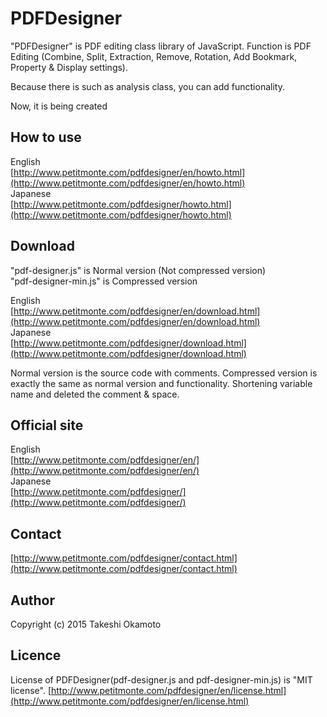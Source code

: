 # PDFDesigner
"PDFDesigner" is PDF editing class library of JavaScript. Function is PDF Editing (Combine, Split, Extraction, Remove, Rotation, Add Bookmark, Property &amp; Display settings).  
  
Because there is such as analysis class, you can add functionality.

Now, it is being created

## How to use 
English  
[http://www.petitmonte.com/pdfdesigner/en/howto.html](http://www.petitmonte.com/pdfdesigner/en/howto.html)  
Japanese  
[http://www.petitmonte.com/pdfdesigner/howto.html](http://www.petitmonte.com/pdfdesigner/howto.html)  


## Download
"pdf-designer.js" is Normal version (Not compressed version)  
"pdf-designer-min.js"	 is Compressed version  
  
English  
[http://www.petitmonte.com/pdfdesigner/en/download.html](http://www.petitmonte.com/pdfdesigner/en/download.html)  
Japanese  
[http://www.petitmonte.com/pdfdesigner/download.html](http://www.petitmonte.com/pdfdesigner/download.html)  
  
Normal version is the source code with comments. Compressed version is exactly the same as normal version and functionality. Shortening variable name and deleted the comment & space.
  
## Official site
English  
[http://www.petitmonte.com/pdfdesigner/en/](http://www.petitmonte.com/pdfdesigner/en/)  
Japanese  
[http://www.petitmonte.com/pdfdesigner/](http://www.petitmonte.com/pdfdesigner/)

## Contact
[http://www.petitmonte.com/pdfdesigner/contact.html](http://www.petitmonte.com/pdfdesigner/contact.html)

## Author

Copyright (c) 2015 Takeshi Okamoto

## Licence
License of PDFDesigner(pdf-designer.js and pdf-designer-min.js) is "MIT license".
[http://www.petitmonte.com/pdfdesigner/en/license.html](http://www.petitmonte.com/pdfdesigner/en/license.html)
